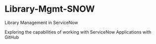 # Library-Mgmt-SNOW
Library Management in ServiceNow 

Exploring the capabilities of working with ServiceNow Applications with GitHub
